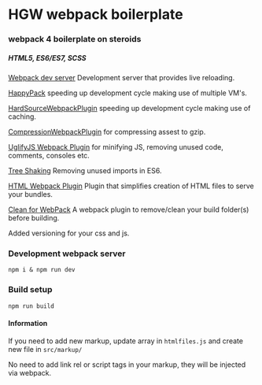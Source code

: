 # HGW webpack boilerplate

### webpack 4 boilerplate on steroids

##### HTML5, ES6/ES7, SCSS

[Webpack dev server](https://github.com/webpack/webpack-dev-server) Development server that provides live reloading.

[HappyPack](https://github.com/amireh/happypack) speeding up development cycle making use of multiple VM's.

[HardSourceWebpackPlugin](https://github.com/mzgoddard/hard-source-webpack-plugin) speeding up development cycle making use of caching. 

[CompressionWebpackPlugin](https://webpack.js.org/plugins/compression-webpack-plugin/) for compressing assest to gzip.

[UglifyJS Webpack Plugin](https://github.com/webpack-contrib/uglifyjs-webpack-plugin) for minifying JS, removing unused code, comments, consoles etc.

[Tree Shaking](https://webpack.js.org/guides/tree-shaking/) Removing unused imports in ES6.

[HTML Webpack Plugin](https://github.com/jantimon/html-webpack-plugin) Plugin that simplifies creation of HTML files to serve your bundles.

[Clean for WebPack](https://github.com/johnagan/clean-webpack-plugin) A webpack plugin to remove/clean your build folder(s) before building.

Added versioning for your css and js. 

### Development webpack server
`npm i & npm run dev` 

### Build setup
`npm run build`

#### Information

If you need to add new markup, update array in `htmlfiles.js` and create new file in `src/markup/`

No need to add link rel or script tags in your markup, they will be injected via webpack.